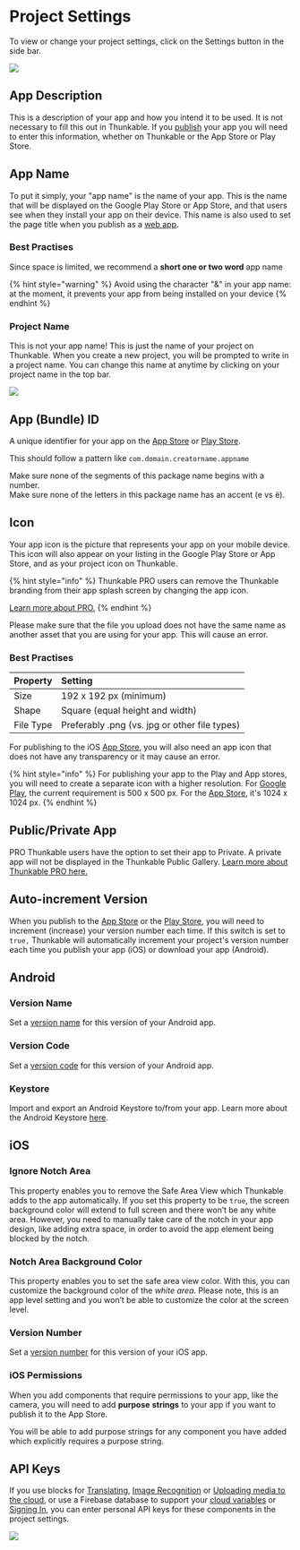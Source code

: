 # Project Settings

To view or change your project settings, click on the Settings button in the side bar. 

![](../.gitbook/assets/app_name.gif)

## App Description

This is a description of your app and how you intend it to be used. It is not necessary to fill this out in Thunkable. If you [publish](../publish.md) your app you will need to enter this information, whether on Thunkable or the App Store or Play Store.

## App Name

To put it simply, your "app name" is the name of your app. This is the name that will be displayed on the Google Play Store or App Store, and that users see when they install your app on their device. This name is also used to set the page title when you publish as a [web app](../publish-as-a-web-app-pro.md). 

### Best Practises

Since space is limited, we recommend a **short one or two word** app name

{% hint style="warning" %}
Avoid using the character "&" in your app name: at the moment, it prevents your app from being installed on your device
{% endhint %}

### **Project Name** 

This is not your app name! This is just the name of your project on Thunkable. When you create a new project, you will be prompted to write in a project name. You can change this name at anytime by clicking on your project name in the top bar.

![](../.gitbook/assets/image%20%28196%29.png)

## App \(Bundle\) ID

A unique identifier for your app on the [App Store](../publish-to-app-store-ios.md#register-an-app-id-on-app-store-connect) or [Play Store](../publish-to-play-store-android.md#the-package-name). 

This should follow a pattern like `com.domain.creatorname.appname`

Make sure none of the segments of this package name begins with a number.  
﻿Make sure none of the letters in this package name has an accent \(e vs ë\).

## Icon

Your app icon is the picture that represents your app on your mobile device. This icon will also appear on your listing in the Google Play Store or App Store, and as your project icon on Thunkable.

{% hint style="info" %}
Thunkable PRO users can remove the Thunkable branding from their app splash screen by changing the app icon.

[Learn more about PRO.](https://thunkable.com/#/pricing)
{% endhint %}

Please make sure that the file you upload does not have the same name as another asset that you are using for your app. This will cause an error.

### Best Practises 

| **Property** | Setting |
| :--- | :--- |
| Size | 192 x 192 px \(minimum\) |
| Shape | Square \(equal height and width\) |
| File Type | Preferably .png \(vs. jpg or other file types\) |

For publishing to the iOS [App Store](../publish-to-app-store-ios.md#upload-an-icon-and-enter-your-build-number-and-version-number), you will also need an app icon that does not have any transparency or it may cause an error.

{% hint style="info" %}
For publishing your app to the Play and App stores, you will need to create a separate icon with a higher resolution. For [Google Play](https://developer.android.com/google-play/resources/icon-design-specifications#creating_assets), the current requirement is 500 x 500 px. For the [App Store](https://developer.apple.com/design/human-interface-guidelines/ios/icons-and-images/app-icon#app-icon-sizes), it's 1024 x 1024 px.
{% endhint %}

## Public/Private App

PRO Thunkable users have the option to set their app to Private. A private app will not be displayed in the Thunkable Public Gallery. [Learn more about Thunkable PRO here.](https://thunkable.com/#/pricing)

## Auto-increment Version

When you publish to the [App Store](../publish-to-app-store-ios.md) or the [Play Store](../publish-to-play-store-android.md), you will need to increment \(increase\) your version number each time. If this switch is set to `true,` Thunkable will automatically increment your project's version number each time you publish your app \(iOS\) or download your app \(Android\).

## Android

### Version Name

Set a [version name](../publish-to-play-store-android.md#build-and-version-number) for this version of your Android app.

### Version Code

Set a [version code](../publish-to-play-store-android.md#build-and-version-number) for this version of your Android app.

### Keystore

Import and export an Android Keystore to/from your app. Learn more about the Android Keystore [here](../publish-to-play-store-android.md#the-keystore-private-key).

## iOS

### Ignore Notch Area

This property enables you to remove the Safe Area View which Thunkable adds to the app automatically. If you set this property to be `true`, the screen background color will extend to full screen and there won’t be any white area. However, you need to manually take care of the notch in your app design, like adding extra space, in order to avoid the app element being blocked by the notch.

### Notch Area Background Color

This property enables you to set the safe area view color. With this, you can customize the background color of the _white area_. Please note, this is an app level setting and you won’t be able to customize the color at the screen level.

### Version Number

Set a [version number](../publish-to-app-store-ios.md#set-a-version-number) for this version of your iOS app.

### iOS Permissions

When you add components that require permissions to your app, like the camera, you will need to add **purpose** **strings** to your app if you want to publish it to the App Store. 

You will be able to add purpose strings for any component you have added which explicitly requires a purpose string.

## API Keys

If you use blocks for [Translating](../speech.md#translation), [Image Recognition](../camera.md#image-recognition) or [Uploading media to the cloud](../camera.md#upload-image-to-the-cloud), or use a Firebase database to support your [cloud variables](../variables.md#cloud-variables) or [Signing In](../sign-in-1.md), you can enter personal API keys for these components in the project settings. 

![](../.gitbook/assets/cloudinary-settings.png)

